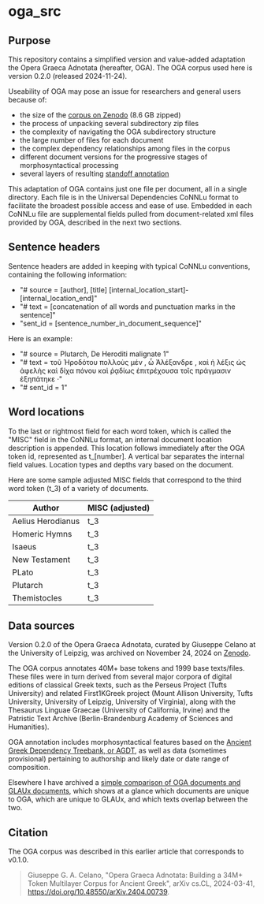 # oga_src

## Purpose

This repository contains a simplified version and value-added adaptation the Opera Graeca Adnotata (hereafter, OGA). The OGA corpus used here is version 0.2.0 (released 2024-11-24).

Useability of OGA may pose an issue for  researchers and general users because of:
 - the size of the [corpus on Zenodo](https://doi.org/10.5281/zenodo.14206061) (8.6 GB zipped)
 - the process of unpacking several subdirectory zip files
 - the complexity of navigating the OGA subdirectory structure
 - the large number of files for each document
 - the complex dependency relationships among files in the corpus
 - different document versions for the progressive stages of morphosyntactical processing
 - several layers of resulting [standoff annotation](https://varro.informatik.uni-leipzig.de/oga/en/standoff_annotation.html)

This adaptation of OGA contains just one file per document, all in a single directory. Each file is in the Universal Dependencies CoNNLu format to facilitate the broadest possible access and ease of use. Embedded in each CoNNLu file are supplemental fields pulled from document-related xml files provided by OGA, described in the next two sections.

## Sentence headers

Sentence headers are added in keeping with typical CoNNLu conventions, containing the following information:
 - "# source = [author], [title] [internal_location_start]-[internal_location_end]"
 - "# text = [concatenation of all words and punctuation marks in the sentence]"
 - "sent_id = [sentence_number_in_document_sequence]"

Here is an example:

 - "# source = Plutarch, De Heroditi malignate 1"
 - "# text = τοῦ Ἡροδότου πολλοὺς μέν , ὦ Ἀλέξανδρε , καὶ ἡ λέξις ὡς ἀφελὴς καὶ δίχα πόνου καὶ ῥᾳδίως ἐπιτρέχουσα τοῖς πράγμασιν ἐξηπάτηκε ·"
 - "# sent_id = 1"

## Word locations

To the last or rightmost field for each word token, which is called the "MISC" field in the CoNNLu format, an internal document location description is appended. This location follows immediately after the OGA token id, represented as t_[number]. A vertical bar separates the internal field values. Location types and depths vary based on the document. 

Here are some sample adjusted MISC fields that correspond to the third word token (t_3) of a variety of documents.

| Author | MISC (adjusted) |
|------------------|-----------------|
| Aelius Herodianus    | t_3|ref=Περὶ ὀρθογραφίας_1.1.1.1    |
| Homeric Hymns    | t_3|ref=Hymn 14 to the Mother of the Gods_1    |
| Isaeus    | t_3|ref=On The Estate of Apollodorus_0    |
| New Testament    | t_3|ref=Matthew_1.1    |
| PLato    | t_3|ref=Cleitophon_406    |
| Plutarch    | t_3|ref=Alexander_1.1    |
| Themistocles    | t_3|ref=Epistulae_1    |


## Data sources

Version 0.2.0 of the Opera Graeca Adnotata, curated by Giuseppe Celano at the University of Leipzig, was archived on November 24, 2024 on [Zenodo]( https://doi.org/10.5281/zenodo.14206061). 

The OGA corpus annotates 40M+ base tokens and 1999 base texts/files. These files were in turn derived from several major corpora of digital editions of classical Greek texts, such as the Perseus Project (Tufts University) and related First1KGreek project (Mount Allison University, Tufts University, University of Leipzig, University of Virginia), along with the Thesaurus Linguae Graecae (University of California, Irvine) and the Patristic Text Archive (Berlin-Brandenburg Academy of Sciences and Humanities).

OGA annotation includes morphosyntactical features based on the [Ancient Greek Dependency Treebank, or AGDT](https://github.com/PerseusDL/treebank_data/blob/master/AGDT2/guidelines/Greek_guidelines.md), as well as data (sometimes provisional) pertaining to authorship and likely date or date range of  composition.

Elsewhere I have archived a [simple comparison of OGA documents and GLAUx documents](https://doi.org/10.5281/zenodo.14254072), which shows at a glance which documents are unique to OGA, which are unique to GLAUx, and which texts overlap between the two.

## Citation

The OGA corpus was described in this earlier article that corresponds to v0.1.0.

> Giuseppe G. A. Celano, "Opera Graeca Adnotata: Building a 34M+ Token Multilayer Corpus for Ancient Greek", arXiv cs.CL, 2024-03-41, https://doi.org/10.48550/arXiv.2404.00739.

